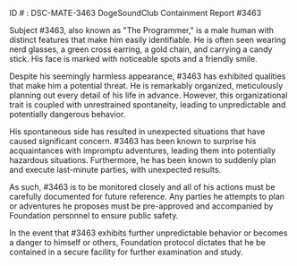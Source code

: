 ID # : DSC-MATE-3463
DogeSoundClub Containment Report #3463

Subject #3463, also known as "The Programmer," is a male human with distinct features that make him easily identifiable. He is often seen wearing nerd glasses, a green cross earring, a gold chain, and carrying a candy stick. His face is marked with noticeable spots and a friendly smile.

Despite his seemingly harmless appearance, #3463 has exhibited qualities that make him a potential threat. He is remarkably organized, meticulously planning out every detail of his life in advance. However, this organizational trait is coupled with unrestrained spontaneity, leading to unpredictable and potentially dangerous behavior.

His spontaneous side has resulted in unexpected situations that have caused significant concern. #3463 has been known to surprise his acquaintances with impromptu adventures, leading them into potentially hazardous situations. Furthermore, he has been known to suddenly plan and execute last-minute parties, with unexpected results.

As such, #3463 is to be monitored closely and all of his actions must be carefully documented for future reference. Any parties he attempts to plan or adventures he proposes must be pre-approved and accompanied by Foundation personnel to ensure public safety.

In the event that #3463 exhibits further unpredictable behavior or becomes a danger to himself or others, Foundation protocol dictates that he be contained in a secure facility for further examination and study.